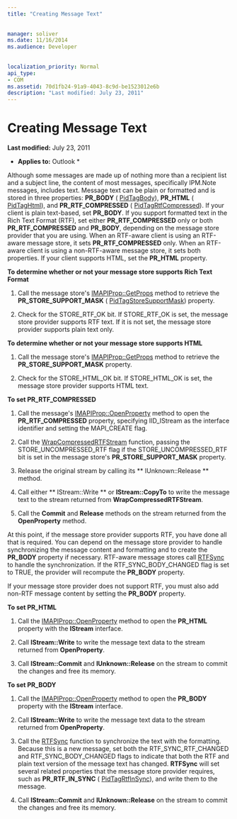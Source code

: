 ```yaml
---
title: "Creating Message Text"
 
 
manager: soliver
ms.date: 11/16/2014
ms.audience: Developer
 
 
localization_priority: Normal
api_type:
- COM
ms.assetid: 70d1fb24-91a9-4043-8c9d-be1523012e6b
description: "Last modified: July 23, 2011"
---
```


# Creating Message Text

 **Last modified:** July 23, 2011 
  
 * **Applies to:** Outlook * 
  
Although some messages are made up of nothing more than a recipient list and a subject line, the content of most messages, specifically IPM.Note messages, includes text. Message text can be plain or formatted and is stored in three properties: **PR_BODY** ( [PidTagBody](pidtagbody-canonical-property.md)), **PR_HTML** ( [PidTagHtml](pidtaghtml-canonical-property.md)), and **PR_RTF_COMPRESSED** ( [PidTagRtfCompressed](pidtagrtfcompressed-canonical-property.md)). If your client is plain text-based, set **PR_BODY**. If you support formatted text in the Rich Text Format (RTF), set either **PR_RTF_COMPRESSED** only or both **PR_RTF_COMPRESSED** and **PR_BODY**, depending on the message store provider that you are using. When an RTF-aware client is using an RTF-aware message store, it sets **PR_RTF_COMPRESSED** only. When an RTF-aware client is using a non-RTF-aware message store, it sets both properties. If your client supports HTML, set the **PR_HTML** property. 
  
 **To determine whether or not your message store supports Rich Text Format**
  
1. Call the message store's [IMAPIProp::GetProps](imapiprop-getprops.md) method to retrieve the **PR_STORE_SUPPORT_MASK** ( [PidTagStoreSupportMask](pidtagstoresupportmask-canonical-property.md)) property.
    
2. Check for the STORE_RTF_OK bit. If STORE_RTF_OK is set, the message store provider supports RTF text. If it is not set, the message store provider supports plain text only.
    
 **To determine whether or not your message store supports HTML**
  
1. Call the message store's [IMAPIProp::GetProps](imapiprop-getprops.md) method to retrieve the **PR_STORE_SUPPORT_MASK** property. 
    
2. Check for the STORE_HTML_OK bit. If STORE_HTML_OK is set, the message store provider supports HTML text. 
    
 **To set PR_RTF_COMPRESSED**
  
1. Call the message's [IMAPIProp::OpenProperty](imapiprop-openproperty.md) method to open the **PR_RTF_COMPRESSED** property, specifying IID_IStream as the interface identifier and setting the MAPI_CREATE flag. 
    
2. Call the [WrapCompressedRTFStream](wrapcompressedrtfstream.md) function, passing the STORE_UNCOMPRESSED_RTF flag if the STORE_UNCOMPRESSED_RTF bit is set in the message store's **PR_STORE_SUPPORT_MASK** property. 
    
3. Release the original stream by calling its ** IUnknown::Release ** method. 
    
4. Call either ** IStream::Write ** or **IStream::CopyTo** to write the message text to the stream returned from **WrapCompressedRTFStream**.
    
5. Call the **Commit** and **Release** methods on the stream returned from the **OpenProperty** method. 
    
At this point, if the message store provider supports RTF, you have done all that is required. You can depend on the message store provider to handle synchronizing the message content and formatting and to create the **PR_BODY** property if necessary. RTF-aware message stores call [RTFSync](rtfsync.md) to handle the synchronization. If the RTF_SYNC_BODY_CHANGED flag is set to TRUE, the provider will recompute the **PR_BODY** property. 
  
If your message store provider does not support RTF, you must also add non-RTF message content by setting the **PR_BODY** property. 
  
 **To set PR_HTML**
  
1. Call the [IMAPIProp::OpenProperty](imapiprop-openproperty.md) method to open the **PR_HTML** property with the **IStream** interface. 
    
2. Call **IStream::Write** to write the message text data to the stream returned from **OpenProperty**. 
    
3. Call **IStream::Commit** and **IUnknown::Release** on the stream to commit the changes and free its memory. 
    
 **To set PR_BODY**
  
1. Call the [IMAPIProp::OpenProperty](imapiprop-openproperty.md) method to open the **PR_BODY** property with the **IStream** interface. 
    
2. Call **IStream::Write** to write the message text data to the stream returned from **OpenProperty**. 
    
3. Call the [RTFSync](rtfsync.md) function to synchronize the text with the formatting. Because this is a new message, set both the RTF_SYNC_RTF_CHANGED and RTF_SYNC_BODY_CHANGED flags to indicate that both the RTF and plain text version of the message text has changed. **RTFSync** will set several related properties that the message store provider requires, such as **PR_RTF_IN_SYNC** ( [PidTagRtfInSync](pidtagrtfinsync-canonical-property.md)), and write them to the message.
    
4. Call **IStream::Commit** and **IUnknown::Release** on the stream to commit the changes and free its memory. 
    

